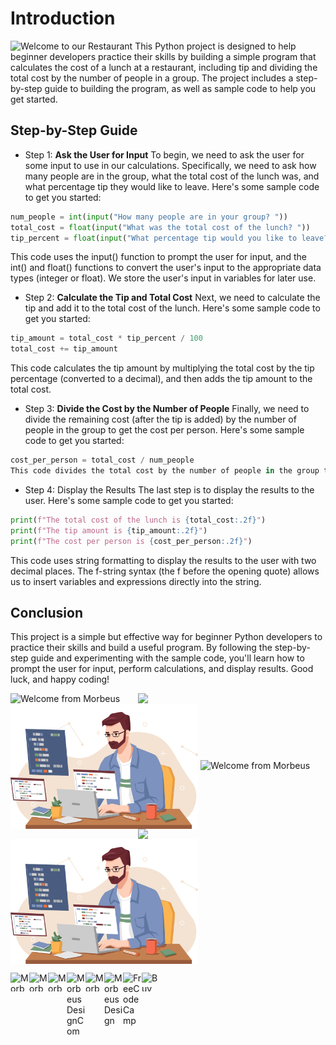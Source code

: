 # Introduction
<img src = 'https://github.com/MorbeusDesign/PythonForBeginners/friendsAtRestaurant.jpg' alt = 'Welcome to our Restaurant' />
This Python project is designed to help beginner developers practice their skills by building a simple program that calculates the cost of a lunch at a restaurant, including tip and dividing the total cost by the number of people in a group. The project includes a step-by-step guide to building the program, as well as sample code to help you get started.

## Step-by-Step Guide

- Step 1: __Ask the User for Input__
To begin, we need to ask the user for some input to use in our calculations. Specifically, we need to ask how many people are in the group, what the total cost of the lunch was, and what percentage tip they would like to leave. Here's some sample code to get you started:

```python
num_people = int(input("How many people are in your group? "))
total_cost = float(input("What was the total cost of the lunch? "))
tip_percent = float(input("What percentage tip would you like to leave? "))
```

This code uses the input() function to prompt the user for input, and the int() and float() functions to convert the user's input to the appropriate data types (integer or float). We store the user's input in variables for later use.

- Step 2: __Calculate the Tip and Total Cost__
Next, we need to calculate the tip and add it to the total cost of the lunch. Here's some sample code to get you started:

```python
tip_amount = total_cost * tip_percent / 100
total_cost += tip_amount
```

This code calculates the tip amount by multiplying the total cost by the tip percentage (converted to a decimal), and then adds the tip amount to the total cost.


- Step 3: __Divide the Cost by the Number of People__
Finally, we need to divide the remaining cost (after the tip is added) by the number of people in the group to get the cost per person. Here's some sample code to get you started:

```python
cost_per_person = total_cost / num_people
This code divides the total cost by the number of people in the group to get the cost per person.
```

- Step 4: Display the Results
The last step is to display the results to the user. Here's some sample code to get you started:

```python
print(f"The total cost of the lunch is {total_cost:.2f}")
print(f"The tip amount is {tip_amount:.2f}")
print(f"The cost per person is {cost_per_person:.2f}")
```

This code uses string formatting to display the results to the user with two decimal places. The f-string syntax (the f before the opening quote) allows us to insert variables and expressions directly into the string.

## Conclusion
This project is a simple but effective way for beginner Python developers to practice their skills and build a useful program. By following the step-by-step guide and experimenting with the sample code, you'll learn how to prompt the user for input, perform calculations, and display results. Good luck, and happy coding!

<img src = 'https://github.com/MorbeusDesign/MorbeusDesign/blob/main/MyGif_Home.gif' alt = 'Welcome from Morbeus' />
<a href="https://www.buymeacoffee.com/Morbeus"><img src="https://media.giphy.com/media/FoAQVAmLEsOz8DV2HS/giphy.gif" align="right" width="300" /></a>&nbsp;
<img src="https://github.com/MorbeusDesign/MorbeusDesign/blob/main/Developer.png" align="center" width="300" /> 

<img src = 'https://github.com/MorbeusDesign/MorbeusDesign/blob/main/MyGif_Home.gif' alt = 'Welcome from Morbeus' />
<a href="https://www.buymeacoffee.com/Morbeus"><img src="https://media.giphy.com/media/FoAQVAmLEsOz8DV2HS/giphy.gif" align="right" width="300" /></a>&nbsp;
<img src="https://github.com/MorbeusDesign/MorbeusDesign/blob/main/Developer.png" align="center" width="300" /> 

<p >

<a href="https://linkedin.com/in/morbeusdesign"><img align="left" src="https://cdn.jsdelivr.net/npm/simple-icons@7.15.0/icons/linkedin.svg" alt="MorbeusDesign" height="30" width="30" /></a>&nbsp;
<a href="https://www.facebook.com/TheMorbeusZone"><img align="left" src="https://cdn.jsdelivr.net/npm/simple-icons@7.15.0/icons/facebook.svg" alt="MorbeusDesign" height="30" width="30" /></a>&nbsp;
<a href="https://www.instagram.com/themorbeuszone"><img align="left" src="https://cdn.jsdelivr.net/npm/simple-icons@7.15.0/icons/instagram.svg" alt="MorbeusDesign" height="30" width="30" /></a>&nbsp;
<a href="https://www.pinterest.de/MorbeusDesignCom/"><img align="left" alt="MorbeusDesignCom" width="30px" src="https://cdn.jsdelivr.net/npm/simple-icons@7.15.0/icons/pinterest.svg" /></a>&nbsp;
<a href="https://twitter.com/morbeusdesign"><img align="left" src="https://cdn.jsdelivr.net/npm/simple-icons@7.15.0/icons/twitter.svg" alt="MorbeusDesign" height="30" width="30" /></a>&nbsp;
<a href="https://codepen.io/MorbeusDesign"><img align="left" alt="MorbeusDesign" width="30px" src="https://cdn.jsdelivr.net/npm/simple-icons@7.15.0/icons/codepen.svg" /></a>&nbsp;
<a href="https://www.freecodecamp.org/Morbeus"><img align="left" alt="FreeCodeCamp" width="30px" src="https://cdn.jsdelivr.net/npm/simple-icons@7.15.0/icons/freecodecamp.svg" /></a>&nbsp;
<a href="https://www.buymeacoffee.com/Morbeus"><img align="left" alt="Buy me a Coffee" height="30" width="30px" src="https://cdn.jsdelivr.net/npm/simple-icons@7.15.0/icons/buymeacoffee.svg" /></a>&nbsp;
      
</p>